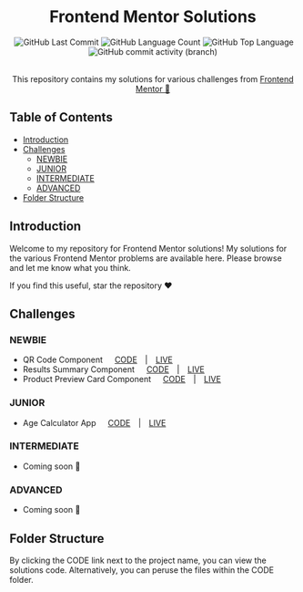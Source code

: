 <h1 align="center">Frontend Mentor Solutions</h1>
<div align="center">
  <img alt="" src="https://img.shields.io/github/repo-size/spudoodle/frontendmentor" />
  <img alt="GitHub Last Commit" src="https://img.shields.io/github/last-commit/spudoodle/frontendmentor" />
  <img alt="GitHub Language Count" src="https://img.shields.io/github/languages/count/spudoodle/frontendmentor?color=red" />
  <img alt="GitHub Top Language" src="https://img.shields.io/github/languages/top/spudoodle/frontendmentor" />
  <img alt="GitHub commit activity (branch)" src="https://img.shields.io/github/commit-activity/t/spudoodle/frontendmentor?color=green">
</div>
<br>
<p align="center">This repository contains my solutions for various challenges from <a href="https://www.frontendmentor.io">Frontend Mentor 🦄</a></p>

## Table of Contents

- [Introduction](#introduction)
- [Challenges](#challenges)
  - [NEWBIE](#newbie)
  - [JUNIOR](#junior)
  - [INTERMEDIATE](#intermediate)
  - [ADVANCED](#advanced)
- [Folder Structure](#folder-structure)

## Introduction

Welcome to my repository for Frontend Mentor solutions! My solutions for the various Frontend Mentor problems are available here. Please browse and let me know what you think.

If you find this useful, star the repository ❤️

## Challenges

### NEWBIE

- QR Code Component&ensp;&ensp;&ensp;[CODE](https://github.com/spudoodle/frontendmentor/tree/main/CODE/NEWBIE/qr-code-component)&ensp;&ensp;|&ensp;&ensp;[LIVE](https://achal-socials.vercel.app/github/frontendmentor/out/qr-code-component/)
- Results Summary Component&ensp;&ensp;&ensp;[CODE](https://github.com/spudoodle/frontendmentor/tree/main/CODE/NEWBIE/results-summary-component)&ensp;&ensp;|&ensp;&ensp;[LIVE](https://achal-socials.vercel.app/github/frontendmentor/out/results-summary-component/)
- Product Preview Card Component&ensp;&ensp;&ensp;[CODE](https://github.com/spudoodle/frontendmentor/tree/main/CODE/NEWBIE/product-preview-card-component)&ensp;&ensp;|&ensp;&ensp;[LIVE](https://achal-socials.vercel.app/github/frontendmentor/out/product-preview-card-component/)

### JUNIOR

- Age Calculator App&ensp;&ensp;&ensp;[CODE](https://github.com/spudoodle/frontendmentor/tree/main/CODE/JUNIOR/age-calculator-app)&ensp;&ensp;|&ensp;&ensp;[LIVE](https://achal-socials.vercel.app/github/frontendmentor/out/age-calculator-app/)

### INTERMEDIATE

- Coming soon 🚀

### ADVANCED

- Coming soon 🚀

## Folder Structure

By clicking the CODE link next to the project name, you can view the solutions code. Alternatively, you can peruse the files within the CODE folder.
